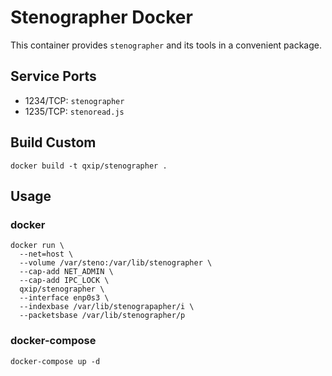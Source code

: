 # Stenographer Docker

This container provides `stenographer` and its tools in a convenient package.

## Service Ports
- 1234/TCP: `stenographer`
- 1235/TCP: `stenoread.js`

## Build Custom
```
docker build -t qxip/stenographer .
```

## Usage
### docker
```
docker run \
  --net=host \
  --volume /var/steno:/var/lib/stenographer \
  --cap-add NET_ADMIN \
  --cap-add IPC_LOCK \
  qxip/stenographer \
  --interface enp0s3 \
  --indexbase /var/lib/stenograpapher/i \
  --packetsbase /var/lib/stenographer/p
 ```
### docker-compose
```
docker-compose up -d
```
